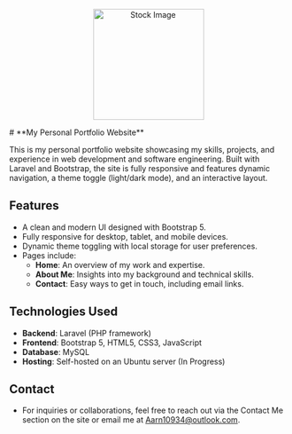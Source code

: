 <p align="center">
  <img src="https://upload.wikimedia.org/wikipedia/commons/9/99/Sample_User_Icon.png" alt="Stock Image" width="200"/>
</p>
# **My Personal Portfolio Website**

This is my personal portfolio website showcasing my skills, projects, and experience in web development and software engineering. Built with Laravel and Bootstrap, the site is fully responsive and features dynamic navigation, a theme toggle (light/dark mode), and an interactive layout.

## **Features**
- A clean and modern UI designed with Bootstrap 5.
- Fully responsive for desktop, tablet, and mobile devices.
- Dynamic theme toggling with local storage for user preferences.
- Pages include:
  - **Home**: An overview of my work and expertise.
  - **About Me**: Insights into my background and technical skills.
  - **Contact**: Easy ways to get in touch, including email links.

## **Technologies Used**
- **Backend**: Laravel (PHP framework)
- **Frontend**: Bootstrap 5, HTML5, CSS3, JavaScript
- **Database**: MySQL
- **Hosting**: Self-hosted on an Ubuntu server (In Progress)

## **Contact**
- For inquiries or collaborations, feel free to reach out via the Contact Me section on the site or email me at Aarn10934@outlook.com.
